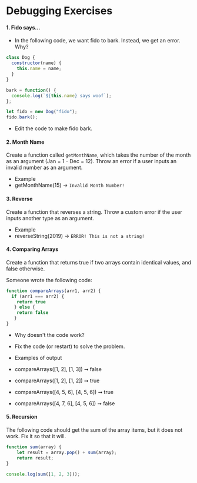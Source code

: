 # Debugging Exercises

#### 1. Fido says...
* In the following code, we want fido to bark. Instead, we get an error. Why?

``` javascript 
class Dog {
  constructor(name) {
    this.name = name;
  }
}

bark = function() {
  console.log(`${this.name} says woof`);
};

let fido = new Dog("fido");
fido.bark();
```
* Edit the code to make fido bark. 

#### 2. Month Name
Create a function called `getMonthName`, which takes the number of the month as an argument (Jan = 1 - Dec = 12). Throw an error if a user inputs an invalid number as an argument. 
* Example 
* getMonthName(15) -> `Invalid Month Number!`

#### 3. Reverse 
Create a function that reverses a string. Throw a custom error if the user inputs another type as an argument. 

* Example 
* reverseString(2019) -> `ERROR! This is not a string!`

#### 4. Comparing Arrays
Create a function that returns true if two arrays contain identical values, and false otherwise.

Someone wrote the following code: 
```javascript
function compareArrays(arr1, arr2) {
  if (arr1 === arr2) {
    return true
   } else {
    return false
   }
}
```
* Why doesn't the code work? 
* Fix the code (or restart) to solve the problem.

* Examples of output
* compareArrays([1, 2], [1, 3]) ➞ false
* compareArrays([1, 2], [1, 2]) ➞ true
* compareArrays([4, 5, 6], [4, 5, 6]) ➞ true
* compareArrays([4, 7, 6], [4, 5, 6]) ➞ false


#### 5. Recursion 
The following code should get the sum of the array items, but it does not work. Fix it so that it will. 
```javascript
function sum(array) {
    let result = array.pop() + sum(array);
    return result;
}

console.log(sum([1, 2, 3]));
```
